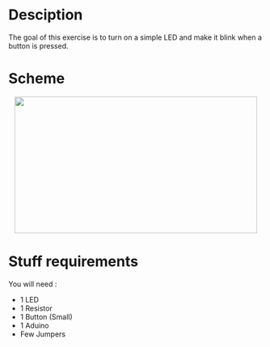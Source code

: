 # Desciption 

The goal of this exercise is to turn on a simple LED and make it blink when a button is pressed.

# Scheme

<p align="center">
  <img width="480" height="270" src="https://github.com/Dexmos/Arduino-Workshop-I/blob/master/5-BlinkLEDWithButton/Scheme/Scheme.jpg">
</p>

# Stuff requirements

You will need :
* 1 LED
* 1 Resistor
* 1 Button (Small)
* 1 Aduino
* Few Jumpers
